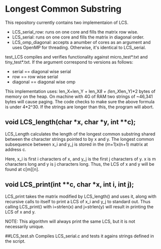 # Longest Common Substring

This repository currently contains two implementaion of LCS.

- LCS\_serial\_row: runs on one core and fills the matrix row wise.
- LCS\_serial: runs on one core and fills the matrix in diagonal order.
- LCS\_omp\_diagonal: accepts a anumber of cores as an argument and uses 
     OpenMP for threading.  Otherwise, it's identical to LCS_serial.

test\_LCS compiles and verifies functionality against micro\_test\*.txt and 
tiny\_test\*.txt.  If the argument correspond to versions as follows:
- serial   == diagonal wise serial
- row      ==      row wise serial
- diagonal == diagonal wise omp

This implementation uses: 
    len_X+len_Y + len_X*8 + (len_X*len_Y)*2
bytes of memory on the heap.  On machine with 4G of RAM two strings of ~46,341 
bytes will cause paging.  The code checks to make sure the above formula is 
under 4\*2^30.  If the strings are longer than this, the program will abort.



## void LCS\_length(char \*x, char \*y, int \*\*c);
LCS\_Length calculates the length of the longest common substring shared 
    between the character strings pointed to by x and y.  The longest common
    subsequence between x\_i and y\_j is stored in the (m+1)x(n+1) matrix at 
    address c.  
    
Here, x\_i is first i characters of x, and y\_j is the first j characters 
    of y.  x is m characters long and y is j characters long.  Thus,
    the LCS of x and y will be found at c[m][n].


## void LCS\_print(int \*\*c, char \*x, int i, int j);
LCS\_print takes the matrix modified by LCS\_length() and uses it, along 
  with recursive calls to itself to print a LCS of x\_i and y\_j to standard 
  out.  Thus calling LCS\_print() with i=strlen(x) and j=strlen(y) will
  result in printing the LCS of x and y.

NOTE: This algorithm will always print the same LCS, but it is not
         necessarily unique.  


##LCS\_test.sh
Compiles LCS\_serial.c and tests it agains strings defined in the script.
